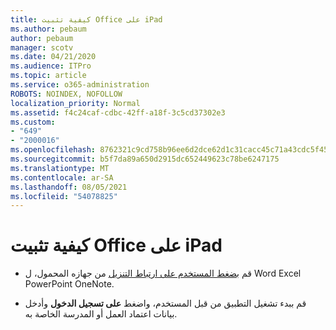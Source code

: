 ```yaml
---
title: كيفية تثبيت Office على iPad
ms.author: pebaum
author: pebaum
manager: scotv
ms.date: 04/21/2020
ms.audience: ITPro
ms.topic: article
ms.service: o365-administration
ROBOTS: NOINDEX, NOFOLLOW
localization_priority: Normal
ms.assetid: f4c24caf-cdbc-42ff-a18f-3c5cd37302e3
ms.custom:
- "649"
- "2000016"
ms.openlocfilehash: 8762321c9cd758b96ee6d2dce62d1c31cacc45c71a43cdc5f454ea04fe6a24f2
ms.sourcegitcommit: b5f7da89a650d2915dc652449623c78be6247175
ms.translationtype: MT
ms.contentlocale: ar-SA
ms.lasthandoff: 08/05/2021
ms.locfileid: "54078825"
---
```

# <a name="how-to-install-office-on-an-ipad"></a>كيفية تثبيت Office على iPad

- قم [بضغط المستخدم على ارتباط التنزيل](https://support.office.com/article/9df6d10c-7281-4671-8666-6ca8e339b628?wt.mc_id=Alchemy_ClientDIA) من جهازه المحمول، ل Word Excel PowerPoint OneNote.

- قم ببدء تشغيل التطبيق من قبل المستخدم، واضغط **على تسجيل الدخول** وأدخل بيانات اعتماد العمل أو المدرسة الخاصة به.
